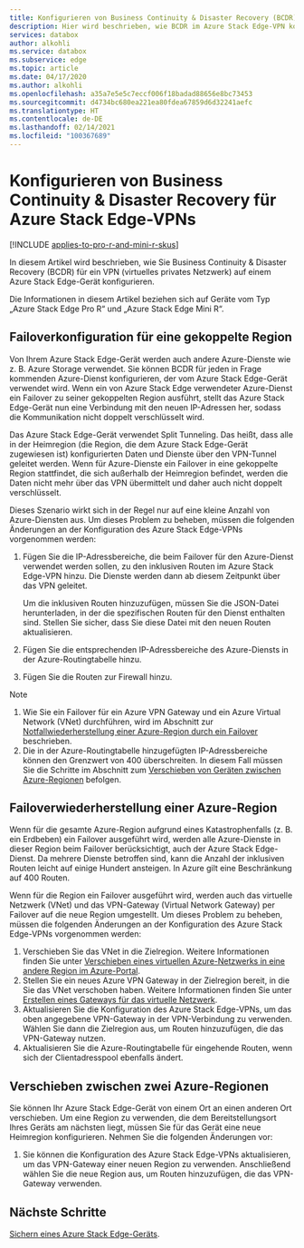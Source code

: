 ```yaml
---
title: Konfigurieren von Business Continuity & Disaster Recovery (BCDR) im Azure Stack Edge-VPN (virtuelles privates Netzwerk)
description: Hier wird beschrieben, wie BCDR im Azure Stack Edge-VPN konfiguriert wird.
services: databox
author: alkohli
ms.service: databox
ms.subservice: edge
ms.topic: article
ms.date: 04/17/2020
ms.author: alkohli
ms.openlocfilehash: a35a7e5e5c7eccf006f18badad88656e8bc73453
ms.sourcegitcommit: d4734bc680ea221ea80fdea67859d6d32241aefc
ms.translationtype: HT
ms.contentlocale: de-DE
ms.lasthandoff: 02/14/2021
ms.locfileid: "100367689"
---
```

# <a name="configure-business-continuity-and-disaster-recovery-for-azure-stack-edge-vpn"></a>Konfigurieren von Business Continuity & Disaster Recovery für Azure Stack Edge-VPNs

[!INCLUDE [applies-to-pro-r-and-mini-r-skus](../../includes/azure-stack-edge-applies-to-pro-r-mini-r-sku.md)]

In diesem Artikel wird beschrieben, wie Sie Business Continuity & Disaster Recovery (BCDR) für ein VPN (virtuelles privates Netzwerk) auf einem Azure Stack Edge-Gerät konfigurieren.

Die Informationen in diesem Artikel beziehen sich auf Geräte vom Typ „Azure Stack Edge Pro R“ und „Azure Stack Edge Mini R“.

## <a name="configure-failover-to-a-paired-region"></a>Failoverkonfiguration für eine gekoppelte Region

Von Ihrem Azure Stack Edge-Gerät werden auch andere Azure-Dienste wie z. B. Azure Storage verwendet. Sie können BCDR für jeden in Frage kommenden Azure-Dienst konfigurieren, der vom Azure Stack Edge-Gerät verwendet wird. Wenn ein von Azure Stack Edge verwendeter Azure-Dienst ein Failover zu seiner gekoppelten Region ausführt, stellt das Azure Stack Edge-Gerät nun eine Verbindung mit den neuen IP-Adressen her, sodass die Kommunikation nicht doppelt verschlüsselt wird. 

Das Azure Stack Edge-Gerät verwendet Split Tunneling. Das heißt, dass alle in der Heimregion (die Region, die dem Azure Stack Edge-Gerät zugewiesen ist) konfigurierten Daten und Dienste über den VPN-Tunnel geleitet werden. Wenn für Azure-Dienste ein Failover in eine gekoppelte Region stattfindet, die sich außerhalb der Heimregion befindet, werden die Daten nicht mehr über das VPN übermittelt und daher auch nicht doppelt verschlüsselt. 

Dieses Szenario wirkt sich in der Regel nur auf eine kleine Anzahl von Azure-Diensten aus. Um dieses Problem zu beheben, müssen die folgenden Änderungen an der Konfiguration des Azure Stack Edge-VPNs vorgenommen werden:

1. Fügen Sie die IP-Adressbereiche, die beim Failover für den Azure-Dienst verwendet werden sollen, zu den inklusiven Routen im Azure Stack Edge-VPN hinzu. Die Dienste werden dann ab diesem Zeitpunkt über das VPN geleitet.

    Um die inklusiven Routen hinzuzufügen, müssen Sie die JSON-Datei herunterladen, in der die spezifischen Routen für den Dienst enthalten sind. Stellen Sie sicher, dass Sie diese Datei mit den neuen Routen aktualisieren.
2. Fügen Sie die entsprechenden IP-Adressbereiche des Azure-Diensts in der Azure-Routingtabelle hinzu.
3. Fügen Sie die Routen zur Firewall hinzu.

> [!NOTE]
>
> 1. Wie Sie ein Failover für ein Azure VPN Gateway und ein Azure Virtual Network (VNet) durchführen, wird im Abschnitt zur [Notfallwiederherstellung einer Azure-Region durch ein Failover](#recover-from-a-failed-azure-region) beschrieben.
> 2. Die in der Azure-Routingtabelle hinzugefügten IP-Adressbereiche können den Grenzwert von 400 überschreiten. In diesem Fall müssen Sie die Schritte im Abschnitt zum [Verschieben von Geräten zwischen Azure-Regionen](#move-from-an-azure-region-to-another) befolgen.

## <a name="recover-from-a-failed-azure-region"></a>Failoverwiederherstellung einer Azure-Region

Wenn für die gesamte Azure-Region aufgrund eines Katastrophenfalls (z. B. ein Erdbeben) ein Failover ausgeführt wird, werden alle Azure-Dienste in dieser Region beim Failover berücksichtigt, auch der Azure Stack Edge-Dienst. Da mehrere Dienste betroffen sind, kann die Anzahl der inklusiven Routen leicht auf einige Hundert ansteigen. In Azure gilt eine Beschränkung auf 400 Routen. 

Wenn für die Region ein Failover ausgeführt wird, werden auch das virtuelle Netzwerk (VNet) und das VPN-Gateway (Virtual Network Gateway) per Failover auf die neue Region umgestellt. Um dieses Problem zu beheben, müssen die folgenden Änderungen an der Konfiguration des Azure Stack Edge-VPNs vorgenommen werden:

1. Verschieben Sie das VNet in die Zielregion. Weitere Informationen finden Sie unter [Verschieben eines virtuellen Azure-Netzwerks in eine andere Region im Azure-Portal](../virtual-network/move-across-regions-vnet-portal.md).
2. Stellen Sie ein neues Azure VPN Gateway in der Zielregion bereit, in die Sie das VNet verschoben haben. Weitere Informationen finden Sie unter [Erstellen eines Gateways für das virtuelle Netzwerk](../vpn-gateway/vpn-gateway-howto-point-to-site-resource-manager-portal.md#creategw).
3. Aktualisieren Sie die Konfiguration des Azure Stack Edge-VPNs, um das oben angegebene VPN-Gateway in der VPN-Verbindung zu verwenden. Wählen Sie dann die Zielregion aus, um Routen hinzuzufügen, die das VPN-Gateway nutzen.
4. Aktualisieren Sie die Azure-Routingtabelle für eingehende Routen, wenn sich der Clientadresspool ebenfalls ändert. 

## <a name="move-from-an-azure-region-to-another"></a>Verschieben zwischen zwei Azure-Regionen

Sie können Ihr Azure Stack Edge-Gerät von einem Ort an einen anderen Ort verschieben. Um eine Region zu verwenden, die dem Bereitstellungsort Ihres Geräts am nächsten liegt, müssen Sie für das Gerät eine neue Heimregion konfigurieren. Nehmen Sie die folgenden Änderungen vor:

1. Sie können die Konfiguration des Azure Stack Edge-VPNs aktualisieren, um das VPN-Gateway einer neuen Region zu verwenden. Anschließend wählen Sie die neue Region aus, um Routen hinzuzufügen, die das VPN-Gateway verwenden.

## <a name="next-steps"></a>Nächste Schritte

[Sichern eines Azure Stack Edge-Geräts](azure-stack-edge-gpu-prepare-device-failure.md).